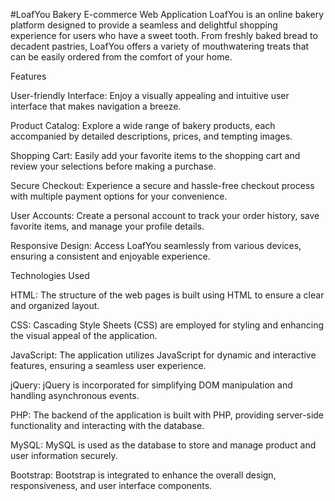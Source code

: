 #LoafYou Bakery E-commerce Web Application
LoafYou is an online bakery platform designed to provide a seamless and delightful shopping experience for users who have a sweet tooth. From freshly baked bread to decadent pastries, LoafYou offers a variety of mouthwatering treats that can be easily ordered from the comfort of your home.

Features

User-friendly Interface: Enjoy a visually appealing and intuitive user interface that makes navigation a breeze.

Product Catalog: Explore a wide range of bakery products, each accompanied by detailed descriptions, prices, and tempting images.

Shopping Cart: Easily add your favorite items to the shopping cart and review your selections before making a purchase.

Secure Checkout: Experience a secure and hassle-free checkout process with multiple payment options for your convenience.

User Accounts: Create a personal account to track your order history, save favorite items, and manage your profile details.

Responsive Design: Access LoafYou seamlessly from various devices, ensuring a consistent and enjoyable experience.

Technologies Used

HTML: The structure of the web pages is built using HTML to ensure a clear and organized layout.

CSS: Cascading Style Sheets (CSS) are employed for styling and enhancing the visual appeal of the application.

JavaScript: The application utilizes JavaScript for dynamic and interactive features, ensuring a seamless user experience.

jQuery: jQuery is incorporated for simplifying DOM manipulation and handling asynchronous events.

PHP: The backend of the application is built with PHP, providing server-side functionality and interacting with the database.

MySQL: MySQL is used as the database to store and manage product and user information securely.

Bootstrap: Bootstrap is integrated to enhance the overall design, responsiveness, and user interface components.
